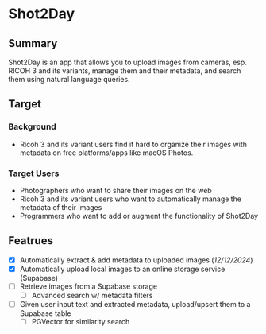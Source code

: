 # Shot2Day

## Summary

Shot2Day is an app that allows you to upload images from cameras, esp. RICOH 3 and its variants, manage them and their metadata, and search them using natural language queries.

## Target

### Background

- Ricoh 3 and its variant users find it hard to organize their images with metadata on free platforms/apps like macOS Photos.

### Target Users

- Photographers who want to share their images on the web
- Ricoh 3 and its variant users who want to automatically manage the metadata of their images
- Programmers who want to add or augment the functionality of Shot2Day

## Featrues

- [x] Automatically extract & add metadata to uploaded images (_12/12/2024_)
- [x] Automatically upload local images to an online storage service (Supabase)
- [ ] Retrieve images from a Supabase storage
  - [ ] Advanced search w/ metadata filters
- [ ] Given user input text and extracted metadata, upload/upsert them to a Supabase table
  - [ ] PGVector for similarity search
